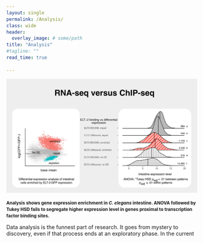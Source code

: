```yaml
---
layout: single
permalink: /Analysis/
class: wide
header:
  overlay_image: # some/path
title: "Analysis"
#tagline: ""
read_time: true

---
```


<img src="/assets/images/ELT2-ridgeplots.png" alt="Ridgeplots and Tukey HSD">

<span style="font-weight: bold; font-size: smaller;">Analysis shows gene expression enrichment in <i>C. elegans</i> intestine. ANOVA followed by Tukey HSD fails to segregate higher expression level in
genes proximal to transcription factor binding sites.</span>

Data analysis is the funnest part of research.  It goes from mystery to discovery, even if that process ends at an exploratory phase. In the current 
